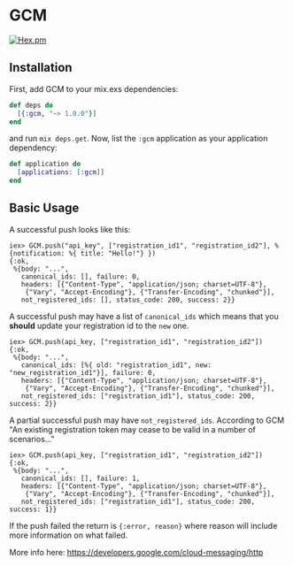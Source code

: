 # GCM

[![Hex.pm](https://img.shields.io/hexpm/v/gcm.svg?style=flat-square)](https://hex.pm/packages/gcm)

## Installation

First, add GCM to your mix.exs dependencies:

```elixir
def deps do
  [{:gcm, "~> 1.0.0"}]
end
```

and run `mix deps.get`. Now, list the `:gcm` application as your application dependency:

```elixir
def application do
  [applications: [:gcm]]
end
```

## Basic Usage

A successful push looks like this:

```
iex> GCM.push("api_key", ["registration_id1", "registration_id2"], %{notification: %{ title: "Hello!"} })
{:ok,
 %{body: "...",
   canonical_ids: [], failure: 0,
   headers: [{"Content-Type", "application/json; charset=UTF-8"},
    {"Vary", "Accept-Encoding"}, {"Transfer-Encoding", "chunked"}],
   not_registered_ids: [], status_code: 200, success: 2}}
```

A successful push may have a list of `canonical_ids` which means that you **should** update your registration id to the `new` one.

```
iex> GCM.push(api_key, ["registration_id1", "registration_id2"])
{:ok,
 %{body: "...",
   canonical_ids: [%{ old: "registration_id1", new: "new_registration_id1"}], failure: 0,
   headers: [{"Content-Type", "application/json; charset=UTF-8"},
    {"Vary", "Accept-Encoding"}, {"Transfer-Encoding", "chunked"}],
   not_registered_ids: ["registration_id1"], status_code: 200, success: 2}}
```

A partial successful push may have `not_registered_ids`. According to GCM "An existing registration token may cease to be valid in a number of scenarios..."

```
iex> GCM.push(api_key, ["registration_id1", "registration_id2"])
{:ok,
 %{body: "...",
   canonical_ids: [], failure: 1,
   headers: [{"Content-Type", "application/json; charset=UTF-8"},
    {"Vary", "Accept-Encoding"}, {"Transfer-Encoding", "chunked"}],
   not_registered_ids: ["registration_id1"], status_code: 200, success: 1}}
```

If the push failed the return is `{:error, reason}` where reason will include more information on what failed.

More info here: https://developers.google.com/cloud-messaging/http
